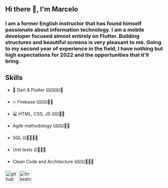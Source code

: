 

## Hi there 👋, I'm Marcelo

### I am a former English instructor that has found himself passionate about information technology. I am a mobile developer focused almost entirely on Flutter. Building structures and beautiful screens is very pleasant to me. Going to my second year of experience in the field, I have nothing but high expectations for 2022 and the opportunities that it'll bring.

## Skills
* 📱  Dart & Flutter :ballot_box_with_check::ballot_box_with_check::ballot_box_with_check::ballot_box_with_check::white_square_button: 
* :fire: Firebase :ballot_box_with_check::ballot_box_with_check::ballot_box_with_check::white_square_button::white_square_button:
* 💻 HTML, CSS, JS :ballot_box_with_check::ballot_box_with_check::white_square_button::white_square_button: 

* Agile methodology :ballot_box_with_check::ballot_box_with_check::ballot_box_with_check::white_square_button::white_square_button:
* SQL :ballot_box_with_check::white_square_button::white_square_button::white_square_button::white_square_button:
* Unit tests :ballot_box_with_check::white_square_button::white_square_button::white_square_button: 
* Clean Code and Architecture :ballot_box_with_check::ballot_box_with_check::ballot_box_with_check::white_square_button::white_square_button::white_square_button: 


[<img src='https://cdn.jsdelivr.net/npm/simple-icons@3.0.1/icons/github.svg' alt='github' height='40'>](https://github.com/M-antunes)  [<img src='https://cdn.jsdelivr.net/npm/simple-icons@3.0.1/icons/linkedin.svg' alt='linkedin' height='40'>](https://www.linkedin.com/in/https://www.linkedin.com/in/marcelo-antunes-92203a205//)  






